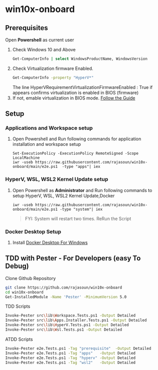 # win10x-onboard

## Prerequisites

Open **Powershell** as current user

1. Check Windows 10 and Above 
    ```sh
    Get-ComputerInfo | select WindowsProductName, WindowsVersion
    ```
1. Check Virtualization firmware Enabled.
    ```sh
    Get-ComputerInfo -property "HyperV*"
    ```
    The line HyperVRequirementVirtualizationFirmwareEnabled    : True if appears confirms virtualization is enabled in BIOS (firmware)
1. If not, emable virtualization in BIOS mode. [Follow the Guide](https://www.geeksforgeeks.org/how-to-enable-virtualization-vt-x-in-windows-10-bios/)

## Setup 

### Applications and Workspace setup

1. Open Powershell and Run following commands for application installation and workspace setup
    ```
    Set-ExecutionPolicy -ExecutionPolicy RemoteSigned -Scope LocalMachine
    iwr -useb https://raw.githubusercontent.com/rajasoun/win10x-onboard/main/e2e.ps1  -type "apps"| iex 
    ```

### HyperV, WSL, WSL2 Kernel Update setup

1. Open Powershell as **Administrator** and Run following commands to setup HyperV, WSL, WSL2 Kernel Update,Docker

    ```
    iwr -useb https://raw.githubusercontent.com/rajasoun/win10x-onboard/main/e2e.ps1 -type "system"| iex 
    ```
    > FYI: System will restart two times. ReRun the Script 

### Docker Desktop Setup

1. Install [Docker Desktop For Windows](https://docs.docker.com/desktop/windows/install/)


## TDD with Pester - For Developers (easy To Debug)

Clone Github Repository
```sh
git clone https://github.com/rajasoun/win10x-onboard
cd win10x-onboard
Get-InstalledModule -Name 'Pester' -MinimumVersion 5.0
```

TDD Scripts
```sh
Invoke-Pester src\lib\Workspace.Tests.ps1 -Output Detailed
Invoke-Pester src\lib\Apps.Installer.Tests.ps1 -Output Detailed
Invoke-Pester src\lib\HyperV.Tests.ps1 -Output Detailed
Invoke-Pester src\lib\Wsl.Tests.ps1 -Output Detailed
```

ATDD Scripts

```sh
Invoke-Pester e2e.Tests.ps1 -Tag "prerequisite"  -Output Detailed
Invoke-Pester e2e.Tests.ps1 -Tag "apps"   -Output Detailed
Invoke-Pester e2e.Tests.ps1 -Tag "hyperv" -Output Detailed
Invoke-Pester e2e.Tests.ps1 -Tag "wsl2"   -Output Detailed
```